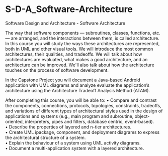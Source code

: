 # S-D-A_Software-Architecture
Software Design and Architecture - Software Architecture


The way that software components — subroutines, classes, functions, etc. —  are arranged,  and the interactions between them, is called architecture. In this course you will study the ways these architectures are represented, both in UML and other visual tools. We will introduce the most common architectures, their qualities, and tradeoffs. We will talk about how architectures are evaluated, what makes a good architecture, and an architecture can be improved. We'll also talk about how the architecture touches on the process of software development.

In the Capstone Project you will document a Java-based Android application with UML diagrams and analyze evaluate the application’s architecture using the Architecture Tradeoff Analysis Method (ATAM).

After completing this course, you will be able to: 
• Compare and contrast the components, connections, protocols, topologies, constraints, tradeoffs, and variations of different types of architectural styles used in the design of applications and systems (e.g., main program and subroutine, object-oriented, interpreters, pipes and filters, database centric, event-based).	
• Describe the properties of layered and n-tier architectures.	
• Create UML ipackage, component, and deployment diagrams to express the architectural structure of a system.	
• Explain the behaviour of a system using UML activity diagrams.	
• Document a multi-application system with a layered architecture.
